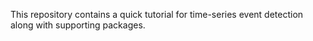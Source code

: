 This repository contains a quick tutorial for time-series event detection along with supporting packages.